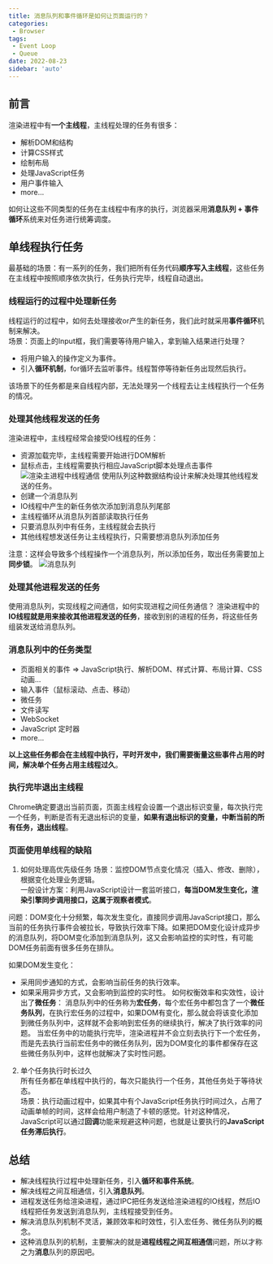 ```yaml
---
title: 消息队列和事件循环是如何让页面运行的？
categories:
 - Browser
tags:
 - Event Loop
 - Queue
date: 2022-08-23
sidebar: 'auto'
---
```


## 前言
渲染进程中有**一个主线程**，主线程处理的任务有很多：
* 解析DOM和结构
* 计算CSS样式
* 绘制布局
* 处理JavaScript任务
* 用户事件输入
* more...

如何让这些不同类型的任务在主线程中有序的执行，浏览器采用**消息队列 + 事件循环**系统来对任务进行统筹调度。

## 单线程执行任务
最基础的场景：有一系列的任务，我们把所有任务代码**顺序写入主线程**，这些任务在主线程中按照顺序依次执行，任务执行完毕，线程自动退出。

### 线程运行的过程中处理新任务
线程运行的过程中，如何去处理接收or产生的新任务，我们此时就采用**事件循环**机制来解决。<br/>
场景：页面上的Input框，我们需要等待用户输入，拿到输入结果进行处理？
* 将用户输入的操作定义为事件。
* 引入**循环机制**，for循环去监听事件。线程暂停等待新任务出现然后执行。<br/>

该场景下的任务都是来自线程内部，无法处理另一个线程去让主线程执行一个任务的情况。

### 处理其他线程发送的任务
渲染进程中，主线程经常会接受IO线程的任务：
* 资源加载完毕，主线程需要开始进行DOM解析
* 鼠标点击，主线程需要执行相应JavaScript脚本处理点击事件
![渲染主进程中线程通信](https://s2.loli.net/2022/08/23/mq6EMbk7HBlURYs.png)
使用队列这种数据结构设计来解决处理其他线程发送的任务。
* 创建一个消息队列
* IO线程中产生的新任务依次添加到消息队列尾部
* 主线程循环从消息队列首部读取执行任务
* 只要消息队列中有任务，主线程就会去执行
* 其他线程想发送任务让主线程执行，只需要想消息队列添加任务

注意：这样会导致多个线程操作一个消息队列，所以添加任务，取出任务需要加上**同步锁**。
![消息队列](https://s2.loli.net/2022/08/23/d1MWKZkhIC6zHV4.png)

### 处理其他进程发送的任务
使用消息队列，实现线程之间通信，如何实现进程之间任务通信？
渲染进程中的**IO线程就是用来接收其他进程发送的任务**，接收到别的进程的任务，将这些任务组装发送给消息队列。

### 消息队列中的任务类型
* 页面相关的事件 => JavaScript执行、解析DOM、样式计算、布局计算、CSS动画...
* 输入事件（鼠标滚动、点击、移动）
* 微任务
* 文件读写
* WebSocket
* JavaScript 定时器
* more...<br/>

**以上这些任务都会在主线程中执行，平时开发中，我们需要衡量这些事件占用的时间，解决单个任务占用主线程过久**。

### 执行完毕退出主线程
Chrome确定要退出当前页面，页面主线程会设置一个退出标识变量，每次执行完一个任务，判断是否有无退出标识的变量，**如果有退出标识的变量，中断当前的所有任务，退出线程**。

### 页面使用单线程的缺陷
1. 如何处理高优先级任务
场景：监控DOM节点变化情况（插入、修改、删除），根据变化处理业务逻辑。<br/>
一般设计方案：利用JavaScript设计一套监听接口，**每当DOM发生变化，渲染引擎同步调用接口，这属于观察者模式**。<br/>

问题：DOM变化十分频繁，每次发生变化，直接同步调用JavaScript接口，那么当前的任务执行事件会被拉长，导致执行效率下降。如果把DOM变化设计成异步的消息队列，将DOM变化添加到消息队列，这又会影响监控的实时性，有可能DOM任务前面有很多任务在排队。<br/>

如果DOM发生变化：
* 采用同步通知的方式，会影响当前任务的执行效率。
* 如果采用异步方式，又会影响到监控的实时性。
如何权衡效率和实效性，设计出了**微任务**：
消息队列中的任务称为**宏任务**，每个宏任务中都包含了一个**微任务队列**，在执行宏任务的过程中，如果DOM有变化，那么就会将该变化添加到微任务队列中，这样就不会影响到宏任务的继续执行，解决了执行效率的问题。
当宏任务中的功能执行完毕，渲染进程并不会立刻去执行下一个宏任务，而是先去执行当前宏任务中的微任务队列，因为DOM变化的事件都保存在这些微任务队列中，这样也就解决了实时性问题。

2. 单个任务执行时长过久<br/>
所有任务都在单线程中执行的，每次只能执行一个任务，其他任务处于等待状态。<br/>
场景：执行动画过程中，如果其中有个JavaScript任务执行时间过久，占用了动画单帧的时间，这样会给用户制造了卡顿的感觉。针对这种情况，JavaScript可以通过**回调**功能来规避这种问题，也就是让要执行的**JavaScript任务滞后执行**。

## 总结
* 解决线程执行过程中处理新任务，引入**循环和事件系统**。
* 解决线程之间互相通信，引入**消息队列**。
* 进程发送任务给渲染进程，通过IPC把任务发送给渲染进程的IO线程，然后IO线程把任务发送到消息队列，主线程接受到任务。
* 解决消息队列机制不灵活，兼顾效率和时效性，引入宏任务、微任务队列的概念。
* 这种消息队列的机制，主要解决的就是**进程线程之间互相通信**问题，所以才称之为**消息**队列的原因吧。